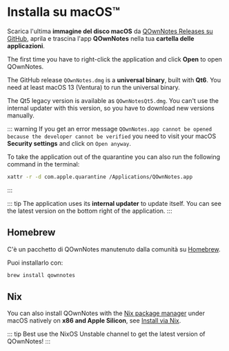 # Installa su macOS™

Scarica l'ultima **immagine del disco macOS** da [QOwnNotes Releases su GitHub](https://github.com/pbek/QOwnNotes/releases), aprila e trascina l'app **QOwnNotes** nella tua **cartella delle applicazioni**.

The first time you have to right-click the application and click **Open** to open QOwnNotes.

The GitHub release `QOwnNotes.dmg` is a **universal binary**, built with **Qt6**. You need at least macOS 13 (Ventura) to run the universal binary.

The Qt5 legacy version is available as `QOwnNotesQt5.dmg`. You can't use the internal updater with this version, so you have to download new versions manually.

::: warning
If you get an error message `QOwnNotes.app cannot be opened because the developer cannot be verified` you need to visit your macOS **Security settings** and click on `Open anyway`.

To take the application out of the quarantine you can also run the following command in the terminal:

```bash
xattr -r -d com.apple.quarantine /Applications/QOwnNotes.app
```

:::

::: tip
The application uses its **internal updater** to update itself. You can see the latest version on the bottom right of the application.
:::

## Homebrew

C'è un pacchetto di QOwnNotes manutenuto dalla comunità su [Homebrew](https://formulae.brew.sh/cask/qownnotes).

Puoi installarlo con:

```bash
brew install qownnotes
```

## Nix

You can also install QOwnNotes with the [Nix package manager](https://wiki.nixos.org/wiki/Nix_package_manager) under macOS natively on **x86 and Apple Silicon**, see [Install via Nix](./nix.md).

::: tip
Best use the NixOS Unstable channel to get the latest version of QOwnNotes!
:::

